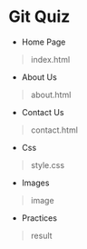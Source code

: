 # Git Quiz

- Home Page

> index.html

- About Us

> about.html

- Contact Us

> contact.html

- Css

> style.css

- Images

> image

- Practices

> result